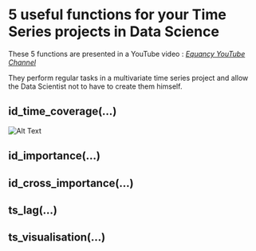 # 5 useful functions for your Time Series projects in Data Science

These 5 functions are presented in a YouTube video :  *[Equancy YouTube Channel](https://www.youtube.com/channel/UC2LEbd7POe95hDui_hIgH7g/featured)*

They perform regular tasks in a multivariate time series project and allow the Data Scientist not to have to create them himself.

## id_time_coverage(...)

![Alt Text](https://github.com/equancy/ts_utils/images/1.gif)

## id_importance(...)



## id_cross_importance(...)



## ts_lag(...)



## ts_visualisation(...)
